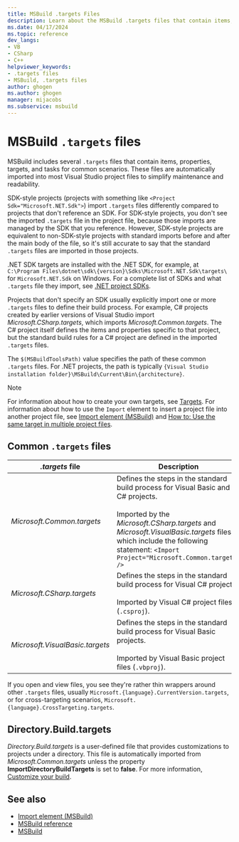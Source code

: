 ```yaml
---
title: MSBuild .targets Files
description: Learn about the MSBuild .targets files that contain items, properties, targets, and tasks for common scenarios.
ms.date: 04/17/2024
ms.topic: reference
dev_langs:
- VB
- CSharp
- C++
helpviewer_keywords:
- .targets files
- MSBuild, .targets files
author: ghogen
ms.author: ghogen
manager: mijacobs
ms.subservice: msbuild
---
```

# MSBuild `.targets` files

MSBuild includes several `.targets` files that contain items, properties, targets, and tasks for common scenarios. These files are automatically imported into most Visual Studio project files to simplify maintenance and readability.

SDK-style projects (projects with something like `<Project Sdk="Microsoft.NET.Sdk">`) import `.targets` files differently compared to projects that don't reference an SDK. For SDK-style projects, you don't see the imported `.targets` file in the project file, because those imports are managed by the SDK that you reference. However, SDK-style projects are equivalent to non-SDK-style projects with standard imports before and after the main body of the file, so it's still accurate to say that the standard `.targets` files are imported in those projects. 

.NET SDK targets are installed with the .NET SDK, for example, at `C:\Program Files\dotnet\sdk\{version}\Sdks\Microsoft.NET.Sdk\targets\` for `Microsoft.NET.Sdk` on Windows. For a complete list of SDKs and what `.targets` file they import, see [.NET project SDKs](/dotnet/core/project-sdk/overview).

Projects that don't specify an SDK usually explicitly import one or more `.targets` files to define their build process. For example, C# projects created by earlier versions of Visual Studio import *Microsoft.CSharp.targets*, which imports *Microsoft.Common.targets*. The C# project itself defines the items and properties specific to that project, but the standard build rules for a C# project are defined in the imported `.targets` files.

The `$(MSBuildToolsPath)` value specifies the path of these common `.targets` files. For .NET projects, the path is typically `{Visual Studio installation folder}\MSBuild\Current\Bin\{architecture}`.

> [!NOTE]
> For information about how to create your own targets, see [Targets](../msbuild/msbuild-targets.md). For information about how to use the `Import` element to insert a project file into another project file, see [Import element (MSBuild)](../msbuild/import-element-msbuild.md) and [How to: Use the same target in multiple project files](../msbuild/how-to-use-the-same-target-in-multiple-project-files.md).

## Common `.targets` files

| *.targets* file | Description |
|---------------------------------| - |
| *Microsoft.Common.targets* | Defines the steps in the standard build process for Visual Basic and C# projects.<br /><br /> Imported by the *Microsoft.CSharp.targets* and *Microsoft.VisualBasic.targets* files, which include the following statement: `<Import Project="Microsoft.Common.targets" />` |
| *Microsoft.CSharp.targets* | Defines the steps in the standard build process for Visual C# projects.<br /><br /> Imported by Visual C# project files (`.csproj`). |
| *Microsoft.VisualBasic.targets* | Defines the steps in the standard build process for Visual Basic projects.<br /><br /> Imported by Visual Basic project files (`.vbproj`). |

If you open and view files, you see they're rather thin wrappers around other `.targets` files, usually `Microsoft.{language}.CurrentVersion.targets`, or for cross-targeting scenarios, `Microsoft.{language}.CrossTargeting.targets`.

## Directory.Build.targets

*Directory.Build.targets* is a user-defined file that provides customizations to projects under a directory. This file is automatically imported from *Microsoft.Common.targets* unless the property **ImportDirectoryBuildTargets** is set to **false**. For more information, [Customize your build](customize-your-build.md).

## See also

- [Import element (MSBuild)](../msbuild/import-element-msbuild.md)
- [MSBuild reference](../msbuild/msbuild-reference.md)
- [MSBuild](../msbuild/msbuild.md)
